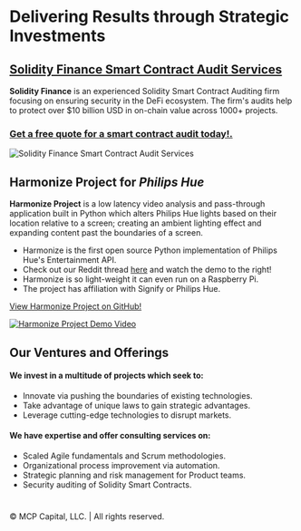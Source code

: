 # Delivering Results through Strategic Investments


## [Solidity Finance Smart Contract Audit Services](https://solidity.finance/)  

**Solidity Finance**  is an experienced Solidity Smart Contract Auditing firm focusing on ensuring security in the DeFi ecosystem. The firm's audits help to protect over $10 billion USD in on-chain value across 1000+ projects. 

### [Get a free quote for a smart contract audit today!.](https://solidity.finance/#four)


![Solidity Finance Smart Contract Audit Services](https://solidity.finance/images/logo-designs/Solidity%20Finance%20Logo%20JPG%20RGB-01.jpg)


## **Harmonize Project  for _Philips Hue_**  

**Harmonize Project**  is a low latency video analysis and pass-through application built in Python which alters Philips Hue lights based on their location relative to a screen; creating an ambient lighting effect and expanding content past the boundaries of a screen.

-   Harmonize is the first open source Python implementation of Philips Hue's Entertainment API.
-   Check out our Reddit thread  [here](https://www.reddit.com/r/Hue/comments/i1ngqt/release_harmonize_project_sync_hue_lights_with/)  and watch the demo to the right!
-   Harmonize is so light-weight it can even run on a Raspberry Pi.
-   The project has affiliation with Signify or Philips Hue.

[View Harmonize Project on GitHub!](https://github.com/MCPCapital/harmonizeproject)

[![Harmonize Project Demo Video](http://img.youtube.com/vi/OkyUntgiYzQ/0.jpg)](http://www.youtube.com/watch?v=OkyUntgiYzQ "Harmonize Project Demo Video")


## Our Ventures and Offerings

#### We invest in a multitude of projects which seek to:

-   Innovate via pushing the boundaries of existing technologies.
-   Take advantage of unique laws to gain strategic advantages.
-   Leverage cutting-edge technologies to disrupt markets.

#### We have expertise and offer consulting services on:

-   Scaled Agile fundamentals and Scrum methodologies.
-   Organizational process improvement via automation.
-   Strategic planning and risk management for Product teams.
-   Security auditing of Solidity Smart Contracts.

#
© MCP Capital, LLC. | All rights reserved.

